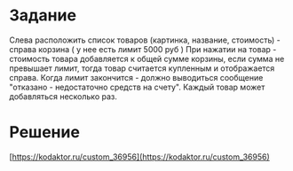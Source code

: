 # Задание

Слева расположить список товаров (картинка, название, стоимость) - справа корзина
( у нее есть лимит 5000 руб ) При нажатии на товар - стоимость товара добавляется 
к общей сумме корзины, если сумма не превышает лимит, тогда товар считается купленным и отображается справа. 
Когда лимит закончится - должно выводиться сообщение "отказано - недостаточно средств на счету". 
Каждый товар может добавляться несколько раз. 

# Решение

[https://kodaktor.ru/custom_36956](https://kodaktor.ru/custom_36956)
